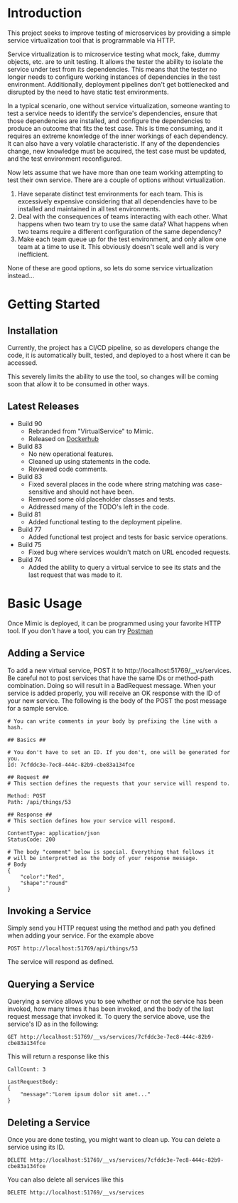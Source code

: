 # Introduction 
This project seeks to improve testing of microservices by providing a simple service virtualization tool that is programmable via HTTP.

Service virtualization is to microservice testing what mock, fake, dummy objects, etc. are to unit testing. It allows the tester the ability to isolate the service under test from its dependencies. This means that the tester no longer needs to configure working instances of dependencies in the test environment. Additionally, deployment pipelines don't get bottlenecked and disrupted by the need to have static test environments.

In a typical scenario, one without service virtualization, someone wanting to test a service needs to identify the service's dependencies, ensure that those dependencies are installed, and configure the dependencies to produce an outcome that fits the test case. This is time consuming, and it requires an extreme knowledge of the inner workings of each dependency. It can also have a very volatile characteristic. If any of the dependencies change, new knowledge must be acquired, the test case must be updated, and the test environment reconfigured.

Now lets assume that we have more than one team working attempting to test their own service. There are a couple of options without virtualization. 
1) Have separate distinct test environments for each team. This is excessively expensive considering that all dependencies have to be installed and maintained in all test environments. 
2) Deal with the consequences of teams interacting with each other. What happens when two team try to use the same data? What happens when two teams require a different configuration of the same dependency?
3) Make each team queue up for the test environment, and only allow one team at a time to use it. This obviously doesn't scale well and is very inefficient.

None of these are good options, so lets do some service virtualization instead...

# Getting Started

## Installation
Currently, the project has a CI/CD pipeline, so as developers change the code, it is automatically built, tested, and deployed to a host where it can be accessed.

This severely limits the ability to use the tool, so changes will be coming soon that allow it to be consumed in other ways.

## Latest Releases
- Build 90
    - Rebranded from "VirtualService" to Mimic.
    - Released on [Dockerhub](https://hub.docker.com/r/jprice628/mimic/)
- Build 83
    - No new operational features.
    - Cleaned up using statements in the code.
    - Reviewed code comments.
- Build 83
    - Fixed several places in the code where string matching was case-sensitive and should not have been.
    - Removed some old placeholder classes and tests.
    - Addressed many of the TODO's left in the code.
- Build 81
    - Added functional testing to the deployment pipeline.
- Build 77
    - Added functional test project and tests for basic service operations.
- Build 75
    - Fixed bug where services wouldn't match on URL encoded requests.
- Build 74
    - Added the ability to query a virtual service to see its stats and the last request that was made to it.

# Basic Usage

Once Mimic is deployed, it can be programmed using your favorite HTTP tool. If you don't have a tool, you can try [Postman](https://www.getpostman.com/)

## Adding a Service
To add a new virtual service, POST it to http://localhost:51769/__vs/services. Be careful not to post services that have the same IDs or method-path combination. Doing so will result in a BadRequest message. When your service is added properly, you will receive an OK response with the ID of your new service. The following is the body of the POST the post message for a sample service.
        
    # You can write comments in your body by prefixing the line with a hash.

    ## Basics ##
    
    # You don't have to set an ID. If you don't, one will be generated for you.
    Id: 7cfddc3e-7ec8-444c-82b9-cbe83a134fce
    
    ## Request ##    
    # This section defines the requests that your service will respond to.
    
    Method: POST
    Path: /api/things/53
    
    ## Response ##
    # This section defines how your service will respond.

    ContentType: application/json
    StatusCode: 200
    
    # The body "comment" below is special. Everything that follows it
    # will be interpretted as the body of your response message.
    # Body
    {
        "color":"Red",
        "shape":"round"
    }

## Invoking a Service
Simply send you HTTP request using the method and path you defined when adding your service. For the example above

    POST http://localhost:51769/api/things/53

The service will respond as defined.

## Querying a Service
Querying a service allows you to see whether or not the service has been invoked, how many times it has been invoked, and the body of the last request message that invoked it. To query the service above, use the service's ID as in the following:

    GET http://localhost:51769/__vs/services/7cfddc3e-7ec8-444c-82b9-cbe83a134fce

This will return a response like this

    CallCount: 3

    LastRequestBody:
    {
        "message":"Lorem ipsum dolor sit amet..."
    }

## Deleting a Service
Once you are done testing, you might want to clean up. You can delete a service using its ID.

    DELETE http://localhost:51769/__vs/services/7cfddc3e-7ec8-444c-82b9-cbe83a134fce

You can also delete all services like this

    DELETE http://localhost:51769/__vs/services